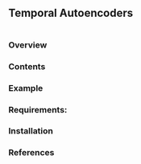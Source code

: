﻿
## Temporal Autoencoders
![]()

### Overview


### Contents


### Example


### Requirements:

### Installation


### References

